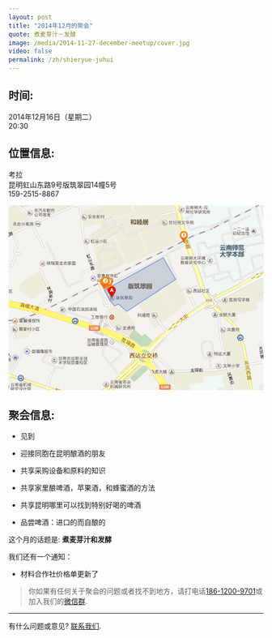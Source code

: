 ```yaml
---
layout: post
title: "2014年12月的聚会"
quote: 煮麦芽汁－发酵
image: /media/2014-11-27-december-meetup/cover.jpg
video: false
permalink: /zh/shieryue-juhui
---
```


## 时间:

2014年12月16日（星期二）<br>
20:30

## 位置信息:

考拉<br>
昆明虹山东路9号版筑翠园14幢5号<br>
159-2515-8867

!["考拉地图"](/media/2014-11-27-december-meetup/map-chinese.png)

## 聚会信息:

* 见到

* 迎接同胞在昆明酿酒的朋友
* 共享采购设备和原料的知识
* 共享家里酿啤酒，苹果酒，和蜂蜜酒的方法
* 共享昆明哪里可以找到特别好喝的啤酒
* 品尝啤酒：进口的而自酿的


这个月的话题是: **煮麦芽汁和发酵**


我们还有一个通知：

* 材料合作社价格单更新了

> 你如果有任何关于聚会的问题或者找不到地方，请打电话[186-1200-9701](tel:18612009701)或加入我们的[微信群](/media/qr-code.jpg).

-----
有什么问题或意见? [联系我们](mailto:hello@kunmingbeer.org).